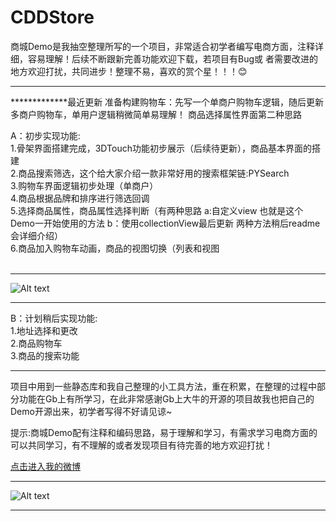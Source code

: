 # CDDStore
商城Demo是我抽空整理所写的一个项目，非常适合初学者编写电商方面，注释详细，容易理解！后续不断跟新完善功能欢迎下载，若项目有Bug或
者需要改进的地方欢迎打扰，共同进步！整理不易，喜欢的赏个星！！！:blush: <br />

***

*************最近更新
准备构建购物车：先写一个单商户购物车逻辑，随后更新多商户购物车，单用户逻辑稍微简单易理解！
商品选择属性界面第二种思路

A：初步实现功能: <br />
           1.骨架界面搭建完成，3DTouch功能初步展示（后续待更新），商品基本界面的搭建  <br />
           2.商品搜索筛选，这个给大家介绍一款非常好用的搜索框架链:PYSearch <br />
           3.购物车界面逻辑初步处理（单商户）  <br />
           4.商品根据品牌和排序进行筛选回调  <br />
           5.选择商品属性，商品属性选择判断（有两种思路 a:自定义view 也就是这个Demo一开始使用的方法 b：使用collectionView最后更新 两种方法稍后readme会详细介绍） <br />
           6.商品加入购物车动画，商品的视图切换（列表和视图  <br />
           
***
![Alt text](https://github.com/RocketsChen/CDDStore/raw/master/CDDStoreImage03.png)
***

B：计划稍后实现功能:<br />
              1.地址选择和更改 <br />
              2.商品购物车 <br />
              3.商品的搜索功能  <br /> 
   
***
项目中用到一些静态库和我自己整理的小工具方法，重在积累，在整理的过程中部分功能在Gb上有所学习，在此非常感谢Gb上大牛的开源的项目故我也把自己的Demo开源出来，初学者写得不好请见谅~ <br /> 

提示:商城Demo配有注释和编码思路，易于理解和学习，有需求学习电商方面的可以共同学习，有不理解的或者发现项目有待完善的地方欢迎打扰！ <br />

[点击进入我的微博](http://weibo.com/u/5605532343) <br />

***
![Alt text](https://github.com/RocketsChen/CDDStore/raw/master/CDDStoreGif.gif)
***
